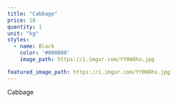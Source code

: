 ```yaml
---
title: "Cabbage"
price: 18
quantity: 1
unit: "kg"
styles:
  - name: Black
    color: '#000000'
    image_path: https://i.imgur.com/YY0W8hx.jpg

featured_image_path: https://i.imgur.com/YY0W8hx.jpg
---
```

<p>Cabbage</p>